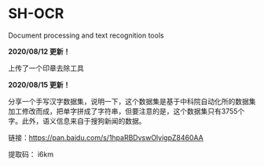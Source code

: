 # SH-OCR
Document processing and text recognition tools

**2020/08/12 更新！**


上传了一个印章去除工具


**2020/08/15 更新！**


分享一个手写汉字数据集，说明一下，这个数据集是基于中科院自动化所的数据集加工修改而成，把单字拼成了字符串，但要注意的是，这个数据集只有3755个字。此外，语义信息来自于搜狗新闻的数据。

链接：https://pan.baidu.com/s/1hpaRBDvswOlyigpZ8460AA

提取码： i6km


